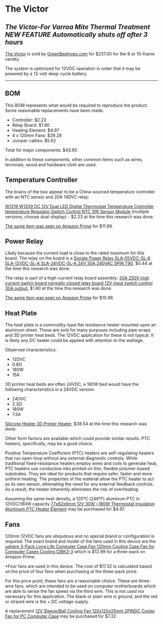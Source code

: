 # The Victor
## *The Victor-For Varroa Mite Thermal Treatment NEW FEATURE Automatically shuts off after 3 hours*

[The Victor](http://www.greenbeehives.com/thevictor.html) is sold by [GreenBeehives.com](http://www.greenbeehives.com/) for $237.00 for the 8 or 10-frame variety.

The system is optimized for 12VDC operation in order that it may be powered by a 12-volt deep-cycle battery.  

---

## BOM

This BOM represents what would be required to reproduce the product.  Some reasonable replacements have been made.

- Controller: $2.23
- Relay Board: $1.80
- Heating Element: $4.97
- 4 x 120mm Fans: $29.28
- Jumper cables: $5.62

Total for major components: $43.90

In addition to these components, other common items such as wires, terminals, wood and hardware cloth are used.

## Temperature Controller

The brains of the box appear to be a China-sourced temperature controller with an NTC sensor and 20A 14DVC relay:

[W1219 W1209 DC 12V Dual LED Digital Thermostat Temperature Controller temperature Regulator Switch Control NTC 10K Sensor Module](https://www.aliexpress.com/item/32972182649.html) (multiple versions, choose dual-display) - $2.23 at the time this research was done.

[The same item was seen on Amazon Prime](https://smile.amazon.com/dp/B076Y5BXD9) for $11.99.

## Power Relay

Likely because the current load is close to the rated maximum for this board.  The relay on the board is a [Songle Power Relay SLA-05VDC-SL-A SLA-12VDC-SL-A SLA-24VDC-SL-A 24V 30A 240VAC 5PIN T90](https://www.aliexpress.com/item/1005001303743331.html), $0.44 at the time this research was done.

The relay is part of a high-current relay board assembly:  [30A 250V high current switch board normally closed relay board 12V input switch control 30A output](https://www.aliexpress.com/item/32836138463.html), $1.80 at the time this research was done.

[The same item was seen on Amazon Prime](https://smile.amazon.com/Yeeco-Contactor-Switching-electrical-switches/dp/B00MKWACVI/139-2217245-4741669) for $10.99.

## Heat Plate

The heat plate is a commodity-type flat resistance heater mounted upon an aluminum sheet.  These are sold for many purposes including pipe wraps and 3D printer heat beds.  The 12VDC application for these is not typical.  It is likely any DC heater could be applied with attention to the wattage.

Observed characteristics:

- 12DVC
- 0.8Ω
- 180W
- 15A

3D printer heat beds are often 24VDC, a 180W bed would have the following characteristics in a 24VDC version:

- 24DVC
- 2.3Ω
- 180W
- 7.5A

[Silicone Heater 3D Printer Heater](https://www.aliexpress.com/item/881899879.html), $38.54 at the time this research was done.

Other form factors are available which could provide similar results.  PTC heaters, specifically, may be a good choice.

Positive Temperature Coefficient (PTC) heaters are self-regulating heaters that run open-loop without any external diagnostic controls. While traditional fixed-resistance heaters employ wires and coils to generate heat, PTC heaters use conductive inks printed on thin, flexible polymer-based substrates. They are ideal for products that require safer, faster and more uniform heating. The properties of the material allow the PTC heater to act as its own sensor, eliminating the need for any external feedback controls. As a result, the heater inherently eliminates the risk of overheating.

Assuming the same heat density, a 120°C (248°F) aluminum PTC in 12VDC/180W capacity [77x62x6mm 12V 30W ~180W Thermostat Insulation Aluminum PTC Heater Element](https://www.aliexpress.com/item/32969999641.html) may be purchased for $4.97.

## Fans

120mm 12VDC fans are ubiquitous and no special brand or configuration is required.  The exact brand and model of the fans used in this device are the [uphere 3-Pack Long Life Computer Case Fan 120mm Cooling Case Fan for Computer Cases Cooling,12BK3-3](https://www.amazon.com/uphere-3-Pack-Computer-120mm-Cooling/dp/B072LDYKQ6) which is $12.99 for a three-pack on Amazon Prime.

*Four fans are used in this device.  The cost of $17.32 is calculated based on the price of four fans when purchasing at the three-pack price.

For this price point, these fans are a reasonable choice.  These are three-wire fans, which are intended to be used on computer motherboards which are able to sense the fan speed via the third wire.  This is not used nor necessary for this application.  The black or plain wire is ground, and the red or striped wire is the + DC voltage supply.

A replacement [12V Sleeve/Ball Cooling Fan 120x120x25mm 2PINDC Cooler Fan for PC Computer Case](https://www.aliexpress.com/item/4001262716733.html) may be purchased for $7.32.
